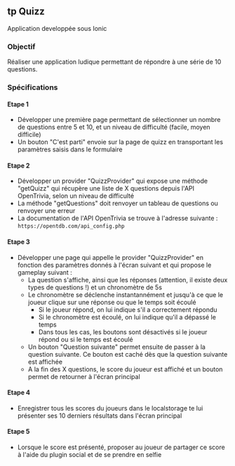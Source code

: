 ## tp Quizz
Application developpée sous Ionic

### Objectif

Réaliser une application ludique permettant de répondre à une série de 10 questions.

### Spécifications

#### Etape 1

- Développer une première page permettant de sélectionner un nombre de questions entre 5 et 10, et un niveau de difficulté (facile, moyen difficile)
- Un bouton "C'est parti" envoie sur la page de quizz en transportant les paramètres saisis dans le formulaire

#### Etape 2

- Développer un provider "QuizzProvider" qui expose une méthode "getQuizz" qui récupère une liste de X questions depuis l'API OpenTrivia, selon un niveau de difficulté
- La méthode "getQuestions" doit renvoyer un tableau de questions ou renvoyer une erreur
- La documentation de l'API OpenTrivia se trouve à l'adresse suivante : `https://opentdb.com/api_config.php`

#### Etape 3

- Développer une page qui appelle le provider "QuizzProvider" en fonction des paramètres donnés à l'écran suivant et qui propose le gameplay suivant :
  - La question s'affiche, ainsi que les réponses (attention, il existe deux types de questions !) et un chronomètre de 5s
  - Le chronomètre se déclenche instantannément et jusqu'à ce que le joueur clique sur une réponse ou que le temps soit écoulé
    - Si le joueur répond, on lui indique s'il a correctement répondu
    - Si le chronomètre est écoulé, on lui indique qu'il a dépassé le temps
    - Dans tous les cas, les boutons sont désactivés si le joueur répond ou si le temps est écoulé
  - Un bouton "Question suivante" permet ensuite de passer à la question suivante. Ce bouton est caché dès que la question suivante est affichée
  - A la fin des X questions, le score du joueur est affiché et un bouton permet de retourner à l'écran principal

#### Etape 4

- Enregistrer tous les scores du joueurs dans le localstorage te lui présenter ses 10 derniers résultats dans l'écran principal

#### Etape 5

- Lorsque le score est présenté, proposer au joueur de partager ce score à l'aide du plugin social et de se prendre en selfie
